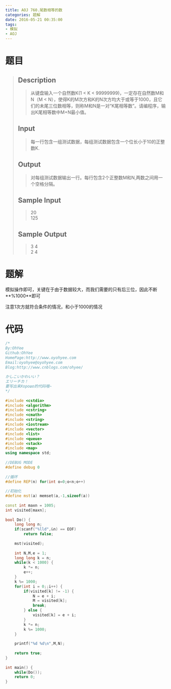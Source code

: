 ```yaml
---
title: AOJ 760.尾数相等的数
categories: 题解
date: 2016-05-21 00:35:00
tags:
- 模拟
- AOJ
---
```


# 题目

> ## Description  
> > 从键盘输入一个自然数K(1 &lt; K &lt; 99999999)，一定存在自然数M和N（M &lt; N），使得K的M次方和K的N次方均大于或等于1000，且它们的未尾三位数相等，则称M和N是一对“K尾相等数”。请编程序，输出K尾相等数中M+N最小值。  
>   <!--more--> 
>   
> ## Input  
> > 每一行包含一组测试数据，每组测试数据包含一个位长小于10的正整数K.  
>    
>   
> ## Output  
> > 对每组测试数据输出一行。每行包含2个正整数M和N,两数之间用一个空格分隔。  
>    
>   
> ## Sample Input  
> > 20  
> > 125  
>    
>   
> ## Sample Output  
> > 3 4  
> > 2 4  

# 题解

模拟操作即可，关键在于由于数据较大，而我们需要的只有后三位，因此不断**%1000**即可

 

注意1次方就符合条件的情况，和小于1000的情况

 
  
# 代码

```cpp
/*
By:OhYee
Github:OhYee
HomePage:http://www.oyohyee.com
Email:oyohyee@oyohyee.com
Blog:http://www.cnblogs.com/ohyee/
 
かしこいかわいい？
エリーチカ！
要写出来Хорошо的代码哦~
*/
 
#include <cstdio>
#include <algorithm>
#include <cstring>
#include <cmath>
#include <string>
#include <iostream>
#include <vector>
#include <list>
#include <queue>
#include <stack>
#include <map>
using namespace std;
 
//DEBUG MODE
#define debug 0
 
//循环
#define REP(n) for(int o=0;o<n;o++)
 
//初始化
#define mst(a) memset(a,-1,sizeof(a))
 
const int maxn = 1005;
int visited[maxn];
 
bool Do() {
    long long n;
    if(scanf("%lld",&n) == EOF)
        return false;
 
    mst(visited);
 
    int N,M,e = 1;
    long long k = n;
    while(k < 1000) {
        k *= n;
        e++;
    }
    k %= 1000;
    for(int i = 0;;i++) {
        if(visited[k] != -1) {
            N = e + i;
            M = visited[k];
            break;
        } else {
            visited[k] = e + i;
        }
        k *= n;
        k %= 1000;
    }
 
    printf("%d %d\n",M,N);
 
    return true;
}
 
int main() {
    while(Do());
    return 0;
}
```